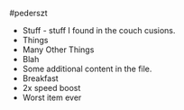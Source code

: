 #pederszt
* Stuff - stuff I found in the couch cusions.
* Things
* Many Other Things
* Blah
* Some additional content in the file.
* Breakfast
* 2x speed boost
* Worst item ever